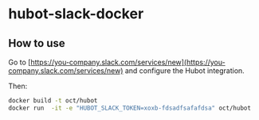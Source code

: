 # hubot-slack-docker

## How to use

Go to [https://you-company.slack.com/services/new](https://you-company.slack.com/services/new) and configure the Hubot integration.

Then:

```sh
docker build -t oct/hubot
docker run  -it -e "HUBOT_SLACK_TOKEN=xoxb-fdsadfsafafdsa" oct/hubot
```
